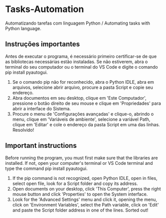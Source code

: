 # Tasks-Automation
 Automatizando tarefas com linguagem Python / Automating tasks with Python language.

## Instruções importantes
 Antes de executar o programa, é necessário primeiro certificar-se de que as bibliotecas necessárias estão instaladas. Se não estiverem, abra o terminal do seu computador ou o terminal do VS Code e digite o comando pip install pyautogui.

 1. Se o comando pip não for reconhecido, abra o Python IDLE, abra em arquivos, selecione abrir arquivo, procure a pasta Script e copie seu endereço.
 2. Abra documentos em seu desktop, clique em 'Este Computador', pressione o botão direito de seu mouse e clique em 'Propriedades' para abrir a interface do Sistema.
 3. Procure o menu de 'Configurações avançadas' e clique-o, abrindo o menu, clique em 'Variáveis de ambiente', selecione a variável Path, clique em 'Editar' e cole o endereço da pasta Script em uma das linhas. Resolvido!

## Important instructions
 Before running the program, you must first make sure that the libraries are installed. If not, open your computer's terminal or VS Code terminal and type the command pip install pyautogui.

 1. If the pip command is not recognized, open Python IDLE, open in files, select open file, look for a Script folder and copy its address.
 2. Open documents on your desktop, click 'This Computer', press the right mouse button and click 'Properties' to open the System interface.
 3. Look for the 'Advanced Settings' menu and click it, opening the menu, click on 'Environment Variables', select the Path variable, click on 'Edit' and paste the Script folder address in one of the lines. Sorted out!
